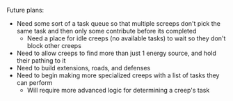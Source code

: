 Future plans:
* Need some sort of a task queue so that multiple screeps don't pick the same task and then only some contribute before its completed
  * Need a place for idle creeps (no available tasks) to wait so they don't block other creeps
* Need to allow creeps to find more than just 1 energy source, and hold their pathing to it
* Need to build extensions, roads, and defenses
* Need to begin making more specialized creeps with a list of tasks they can perform
  * Will require more advanced logic for determining a creep's task